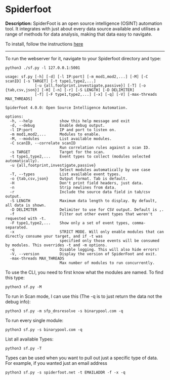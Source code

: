 # Spiderfoot

**Description:** SpiderFoot is an open source intelligence (OSINT) automation tool. It integrates with just about every data source available and utilises a range of methods for data analysis, making that data easy to navigate.

To install, follow the instructions <a href="https://github.com/smicallef/spiderfoot">here</a>
<hr>

To run the webserver for it, navigate to your Spiderfoot directory and type:

```
python3 ./sf.py -l 127.0.0.1:5001

```

```
usage: sf.py [-h] [-d] [-l IP:port] [-m mod1,mod2,...] [-M] [-C scanID] [-s TARGET] [-t type1,type2,...]
             [-u {all,footprint,investigate,passive}] [-T] [-o {tab,csv,json}] [-H] [-n] [-r] [-S LENGTH] [-D DELIMITER]
             [-f] [-F type1,type2,...] [-x] [-q] [-V] [-max-threads MAX_THREADS]

SpiderFoot 4.0.0: Open Source Intelligence Automation.

options:
  -h, --help            show this help message and exit
  -d, --debug           Enable debug output.
  -l IP:port            IP and port to listen on.
  -m mod1,mod2,...      Modules to enable.
  -M, --modules         List available modules.
  -C scanID, --correlate scanID
                        Run correlation rules against a scan ID.
  -s TARGET             Target for the scan.
  -t type1,type2,...    Event types to collect (modules selected automatically).
  -u {all,footprint,investigate,passive}
                        Select modules automatically by use case
  -T, --types           List available event types.
  -o {tab,csv,json}     Output format. Tab is default.
  -H                    Don't print field headers, just data.
  -n                    Strip newlines from data.
  -r                    Include the source data field in tab/csv output.
  -S LENGTH             Maximum data length to display. By default, all data is shown.
  -D DELIMITER          Delimiter to use for CSV output. Default is ,.
  -f                    Filter out other event types that weren't requested with -t.
  -F type1,type2,...    Show only a set of event types, comma-separated.
  -x                    STRICT MODE. Will only enable modules that can directly consume your target, and if -t was
                        specified only those events will be consumed by modules. This overrides -t and -m options.
  -q                    Disable logging. This will also hide errors!
  -V, --version         Display the version of SpiderFoot and exit.
  -max-threads MAX_THREADS
                        Max number of modules to run concurrently.

```



To use the CLI, you need to first know what the modules are named. To find this type:

```
python3 sf.py -M
```

To run in Scan mode, I can use this (The -q is to just return the data not the debug info):

```
python3 sf.py -m sfp_dnsresolve -s binarypool.com -q
```

To run every single module:

```
python3 sf.py -s binarypool.com -q
```

List all available Types:

```
python3 sf.py -T
```

Types can be used when you want to pull out just a specific type of data. For example, if you wanted just an email address

```
python3 sf.py -s spiderfoot.net -t EMAILADDR -f -x -q
```



